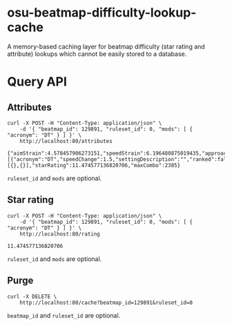 # osu-beatmap-difficulty-lookup-cache

A memory-based caching layer for beatmap difficulty (star rating and attribute) lookups which cannot be easily stored to a database.

# Query API

## Attributes

```
curl -X POST -H "Content-Type: application/json" \
    -d '{ "beatmap_id": 129891, "ruleset_id": 0, "mods": [ { "acronym": "DT" } ] }' \
    http://localhost:80/attributes
    
{"aimStrain":4.578457906273151,"speedStrain":6.196480875019435,"approachRate":10.333333333333332,"overallDifficulty":9.777777777777779,"hitCircleCount":1646,"spinnerCount":2,"mods":[{"acronym":"DT","speedChange":1.5,"settingDescription":"","ranked":false}],"skills":[{},{}],"starRating":11.474577136820706,"maxCombo":2385}
```

`ruleset_id` and `mods` are optional.

## Star rating

```
curl -X POST -H "Content-Type: application/json" \
    -d '{ "beatmap_id": 129891, "ruleset_id": 0, "mods": [ { "acronym": "DT" } ] }' \
    http://localhost:80/rating
    
11.474577136820706
```

`ruleset_id` and `mods` are optional.

## Purge

```
curl -X DELETE \
    http://localhost:80/cache?beatmap_id=129891&ruleset_id=0
```

`beatmap_id` and `ruleset_id` are optional.
